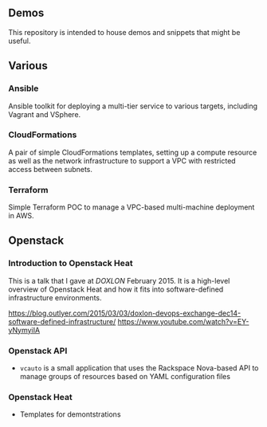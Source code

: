 ## Demos

This repository is intended to house demos and snippets that might be 
useful.

## Various

### Ansible

Ansible toolkit for deploying a multi-tier service to various targets, 
including Vagrant and VSphere.

### CloudFormations

A pair of simple CloudFormations templates, setting up a compute resource
as well as the network infrastructure to support a VPC with restricted 
access between subnets.

### Terraform

Simple Terraform POC to manage a VPC-based multi-machine deployment
in AWS.


## Openstack

### Introduction to Openstack Heat

This is a talk that I gave at *DOXLON* February 2015. It is a high-level 
overview of Openstack Heat and how it fits into software-defined 
infrastructure environments.


https://blog.outlyer.com/2015/03/03/doxlon-devops-exchange-dec14-software-defined-infrastructure/
https://www.youtube.com/watch?v=EY-yNymyiIA


### Openstack API

- `vcauto` is a small application that uses the Rackspace Nova-based API 
  to manage groups of resources based on YAML configuration files

### Openstack Heat

- Templates for demontstrations
